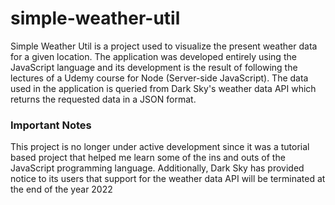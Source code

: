 # simple-weather-util

Simple Weather Util is a project used to visualize the present weather data for a given location. The application was developed entirely using the JavaScript language and its development is the result of following the lectures of a Udemy course for Node (Server-side JavaScript). The data used in the application is queried from Dark Sky's weather data API which returns the requested data in a JSON format. 



### Important Notes
This project is no longer under active development since it was a tutorial based project that helped me learn some of the ins and outs of the JavaScript programming language. Additionally, Dark Sky has provided notice to its users that support for the weather data API will be terminated at the end of the year 2022
